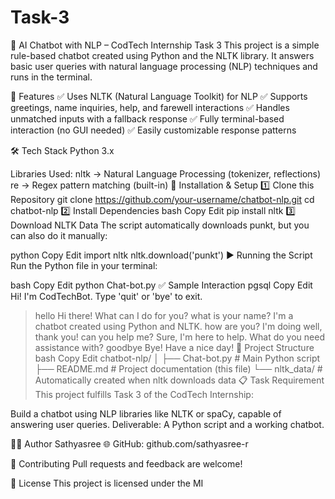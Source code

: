 # Task-3
🤖 AI Chatbot with NLP – CodTech Internship Task 3
This project is a simple rule-based chatbot created using Python and the NLTK library. It answers basic user queries with natural language processing (NLP) techniques and runs in the terminal.

📌 Features
✅ Uses NLTK (Natural Language Toolkit) for NLP
✅ Supports greetings, name inquiries, help, and farewell interactions
✅ Handles unmatched inputs with a fallback response
✅ Fully terminal-based interaction (no GUI needed)
✅ Easily customizable response patterns

🛠️ Tech Stack
Python 3.x

Libraries Used:
nltk → Natural Language Processing (tokenizer, reflections)
re → Regex pattern matching (built-in)
🚀 Installation & Setup
1️⃣ Clone this Repository
git clone https://github.com/your-username/chatbot-nlp.git
cd chatbot-nlp
2️⃣ Install Dependencies
bash
Copy
Edit
pip install nltk
3️⃣ Download NLTK Data
The script automatically downloads punkt, but you can also do it manually:

python
Copy
Edit
import nltk
nltk.download('punkt')
▶️ Running the Script
Run the Python file in your terminal:

bash
Copy
Edit
python Chat-bot.py
✅ Sample Interaction
pgsql
Copy
Edit
Hi! I'm CodTechBot. Type 'quit' or 'bye' to exit.
> hello
Hi there! What can I do for you?
> what is your name?
I'm a chatbot created using Python and NLTK.
> how are you?
I'm doing well, thank you!
> can you help me?
Sure, I'm here to help. What do you need assistance with?
> goodbye
Bye! Have a nice day!
📂 Project Structure
bash
Copy
Edit
chatbot-nlp/
│
├── Chat-bot.py         # Main Python script
├── README.md           # Project documentation (this file)
└── nltk_data/          # Automatically created when nltk downloads data
📋 Task Requirement
This project fulfills Task 3 of the CodTech Internship:

Build a chatbot using NLP libraries like NLTK or spaCy, capable of answering user queries.
Deliverable: A Python script and a working chatbot.

👨‍💻 Author
Sathyasree
🌐 GitHub: github.com/sathyasree-r

🤝 Contributing
Pull requests and feedback are welcome!

📜 License
This project is licensed under the MI
